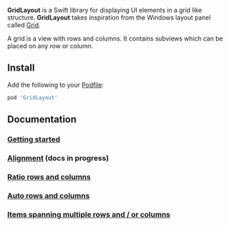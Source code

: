 **GridLayout** is a Swift library for displaying UI elements in a grid like structure.
**GridLayout** takes inspiration from the Windows layout panel called [Grid](https://docs.microsoft.com/en-us/uwp/api/windows.ui.xaml.controls.grid).

A grid is a view with rows and columns. It contains subviews which can be placed on any row or column.

## Install
Add the following to your [Podfile](https://guides.cocoapods.org/using/the-podfile.html):

```ruby
pod 'GridLayout'
```

## Documentation

### [Getting started](docs/getting-started.md)
### [Alignment](docs/alignment.md) (docs in progress)
### [Ratio rows and columns](docs/ratio.md)
### [Auto rows and columns](docs/auto.md)
### [Items spanning multiple rows and / or columns](docs/span.md)